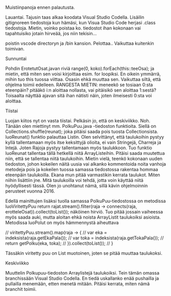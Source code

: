 Muistiinpanoja ennen palautusta.

Lauantai. Tajusin taas alkaa koodata Visual Studio Codella. Lisäilin gitignoreen tiedostoja kun hämäsi, kun Visua Studio Code herjasi .class tiedostoja. Mietin, voinko poistaa ko. tiedostot ihan kokonaan vai tapahtuisiko jotain hirveää, jos niin tekisin...

poistin vscode directoryn ja /bin kansion. Pelottaa.. Vaikuttaa kuitenkin toimivan. 

Sunnuntai

Pohdin ErotetutOsat.javan riviä range(0, koko).forEach(this::teeOsa); ja mietin, että miten sen voisi kirjoittaa esim. for loopiksi. En oikein ymmärrä, mihin tuo this tuossa viittaa. Osasin ehkä muuttaa sen. Vaikuttaa siltä, että ohjelma toimii edelleen. 
RANGESTA MIETIN: meneekö se tosiaan 0:sta eteenpäin? pitääkö i:n aloittaa nollasta, vai pitäisikö sen aloittaa 1:sestä? Toisaalta näyttää ajavan sitä ihan nätisti näin, joten ilmeisesti 0:sta voi aloittaa. 

Tiistai

Luojan kiitos nyt on vasta tiistai. Pelkäsin jo, että on keskiviikko. Noh. Tänään olen miettinyt mm. PolkuPuu.java -tiedoston funktioita. Siellä on Collections.shuffle(reunat); joka pitäisi saada pois tuosta Collectionsista. luoReunat() funktio palauttaa Listin. Olen selvittänyt, että taulukoihin pystyy kyllä tallentamaan myös itse keksittyjä olioita, ei vain Stringejä, Charreja ja Intejä. Joten Rajoja pystyy tallentamaan myös taulukkoon. Tuo funktio luoReunat tallentaa tällä hetkellä niitä ArrayListeihin. Pitäisi saada muutettua niin, että se tallentaa niitä taulukoihin. Mietin vielä, teenkö kokonaan uuden tiedoston, johon kokeilen näitä uusia vai alkanko kommentoida noita vanhoja metodeja pois ja kokeilen tuossa samassa tiedostossa rakentaa hommaa eteenpäin taulukoilla. Ekana mun pitää varmastikin kerrata taulukot. Miten niihin lisättiin jne. Mitä taulukoilla voi tehdä, jotta voin käyttää niitä hyödyllisesti tässä. Olen jo unohtanut nämä, sillä kävin ohjelmoinnin perusteet vuonna 2016. 

Edellä mainittujen lisäksi tuolla samassa PolkuPuu-tiedostossa on metodissa luoViritettyPuu return rajat.stream().filter(raja -> connects(raja, erotteleOsat)).collect(toList()); näköinen hirviö. Tuo pitää jossain vaiheessa myös saada auki, mutta aloitan ehkä noista ArrayListit taulukoiksi asioista. Metodissa luoPolut on myös hämmennystä aiheuttava
 
//            viritettyPuu.stream().map(raja -> {
//                var eka = indeksista(raja.getEkaPala());
//                var toka = indeksista(raja.getTokaPala());
//                return getPolku(eka, toka);
//            }).collect(toList());
//    }

Tässäkin viritetty puu on List muotoinen, joten se pitää muuttaa taulukoksi.

Keskiviikko

Muuttelin Polkupuu-tiedoston Arraylistejä taulukoiksi. Tein tämän omassa branchissään Visual Studio Codella. En tiedä uskallanko enää pushailla ja pullailla menemään, etten menetä mitään. Pitäisi kerrata, miten nämä branchit toimii. 
